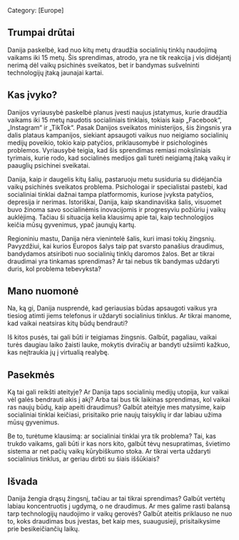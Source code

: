 Category: [Europe]



## Trumpai drūtai

Danija paskelbė, kad nuo kitų metų draudžia socialinių tinklų naudojimą vaikams iki 15 metų. Šis sprendimas, atrodo, yra ne tik reakcija į vis didėjantį nerimą dėl vaikų psichinės sveikatos, bet ir bandymas sušvelninti technologijų įtaką jaunajai kartai. 



## Kas įvyko?

Danijos vyriausybė paskelbė planus įvesti naujus įstatymus, kurie draudžia vaikams iki 15 metų naudotis socialiniais tinklais, tokiais kaip „Facebook“, „Instagram“ ir „TikTok“. Pasak Danijos sveikatos ministerijos, šis žingsnis yra dalis plataus kampanijos, siekiant apsaugoti vaikus nuo neigiamo socialinių medijų poveikio, tokio kaip patyčios, priklausomybė ir psichologinės problemos. Vyriausybė teigia, kad šis sprendimas remiasi moksliniais tyrimais, kurie rodo, kad socialinės medijos gali turėti neigiamą įtaką vaikų ir paauglių psichinei sveikatai.

Danija, kaip ir daugelis kitų šalių, pastaruoju metu susiduria su didėjančia vaikų psichinės sveikatos problema. Psichologai ir specialistai pastebi, kad socialiniai tinklai dažnai tampa platformomis, kuriose įvyksta patyčios, depresija ir nerimas. Istoriškai, Danija, kaip skandinaviška šalis, visuomet buvo žinoma savo socialinėmis inovacijomis ir progresyviu požiūriu į vaikų auklėjimą. Tačiau ši situacija kelia klausimų apie tai, kaip technologijos keičia mūsų gyvenimus, ypač jaunųjų kartų. 

Regioniniu mastu, Danija nėra vienintelė šalis, kuri imasi tokių žingsnių. Pavyzdžiui, kai kurios Europos šalys taip pat svarsto panašius draudimus, bandydamos atsiriboti nuo socialinių tinklų daromos žalos. Bet ar tikrai draudimai yra tinkamas sprendimas? Ar tai nebus tik bandymas uždaryti duris, kol problema tebevyksta? 



## Mano nuomonė

Na, ką gi, Danija nusprendė, kad geriausias būdas apsaugoti vaikus yra tiesiog atimti jiems telefonus ir uždaryti socialinius tinklus. Ar tikrai manome, kad vaikai neatsiras kitų būdų bendrauti? 

Iš kitos pusės, tai gali būti ir teigiamas žingsnis. Galbūt, pagaliau, vaikai turės daugiau laiko žaisti lauke, mokytis dviračių ar bandyti užsiimti kažkuo, kas neįtraukia jų į virtualią realybę. 



## Pasekmės

Ką tai gali reikšti ateityje? Ar Danija taps socialinių medijų utopija, kur vaikai vėl galės bendrauti akis į akį? Arba tai bus tik laikinas sprendimas, kol vaikai ras naujų būdų, kaip apeiti draudimus? Galbūt ateityje mes matysime, kaip socialiniai tinklai keičiasi, prisitaiko prie naujų taisyklių ir dar labiau užima mūsų gyvenimus. 

Be to, turėtume klausimą: ar socialiniai tinklai yra tik problema? Tai, kas trukdo vaikams, gali būti ir kas nors kito, galbūt tėvų nesupratimas, švietimo sistema ar net pačių vaikų kūrybiškumo stoka. Ar tikrai verta uždaryti socialinius tinklus, ar geriau dirbti su šiais iššūkiais?



## Išvada

Danija žengia drąsų žingsnį, tačiau ar tai tikrai sprendimas? Galbūt vertėtų labiau koncentruotis į ugdymą, o ne draudimus. Ar mes galime rasti balansą tarp technologijų naudojimo ir vaikų gerovės? Galbūt ateitis priklauso ne nuo to, koks draudimas bus įvestas, bet kaip mes, suaugusieji, prisitaikysime prie besikeičiančių laikų.
